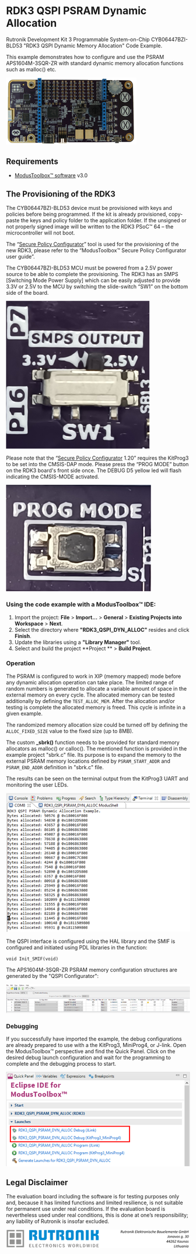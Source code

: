 # RDK3 QSPI PSRAM Dynamic Allocation

Rutronik Development Kit 3 Programmable System-on-Chip CYB06447BZI-BLD53 "RDK3 QSPI Dynamic Memory Allocation" Code Example. 

This example demonstrates how to configure and use the PSRAM APS1604M-3SQR-ZR  with standard dynamic memory allocation functions such as malloc() etc.

 <img src="images/rdk3_top.jpg" style="zoom:35%;" />

## Requirements

- [ModusToolbox™ software](https://www.cypress.com/products/modustoolbox-software-environment) v3.0

## The Provisioning of the RDK3

The CYB06447BZI-BLD53 device must be provisioned with keys and policies before being programmed. If the kit is already provisioned, copy-paste the keys and policy folder to the application folder. If the unsigned or not properly signed image will be written to the RDK3 PSoC™ 64 – the microcontroller will not boot. 

The “[Secure Policy Configurator](https://www.infineon.com/dgdl/Infineon-ModusToolbox_Secure_Policy_Configurator_1.30_User_Guide-UserManual-v01_00-EN.pdf?fileId=8ac78c8c8386267f0183a960762a5977)” tool is used for the provisioning of the new RDK3, please refer to the “ModusToolbox™ Secure Policy Configurator user guide”. 

The CYB06447BZI-BLD53 MCU must be powered from a 2.5V power source to be able to complete the provisioning. The RDK3 has an SMPS [Switching Mode Power Supply] which can be easily adjusted to provide 3.3V or 2.5V to the MCU by switching the slide-switch “SW1” on the bottom side of the board. 

<img src="images/voltage_switch.jpg" style="zoom:50%;" />

Please note that the “[Secure Policy Configurator](https://www.infineon.com/dgdl/Infineon-ModusToolbox_Secure_Policy_Configurator_1.30_User_Guide-UserManual-v01_00-EN.pdf?fileId=8ac78c8c8386267f0183a960762a5977) 1.20” requires the KitProg3 to be set into the CMSIS-DAP mode. Please press the “PROG MODE” button on the RDK3 board's front side once. The DEBUG D5 yellow led will flash indicating the CMSIS-MODE activated.

<img src="images/prog_mode.jpg" style="zoom:75%;" />

### Using the code example with a ModusToolbox™ IDE:

1. Import the project: **File** > **Import...** > **General** > **Existing Projects into Workspace** > **Next**.
2. Select the directory where **"RDK3_QSPI_DYN_ALLOC"** resides and click  **Finish**.
3. Update the libraries using a **"Library Manager"** tool.
4. Select and build the project **Project ** > **Build Project**.

### Operation

The PSRAM is configured to work in XIP (memory mapped) mode before any dynamic allocation operation can take place. The limited range of random numbers is generated to allocate a variable amount of space in the external memory on every cycle. The allocated memory can be tested additionally by defining the `TEST_ALLOC_MEM`. After the allocation and/or testing is complete the allocated memory is freed. This cycle is infinite in a given example. 

The randomized memory allocation size could be turned off by defining the `ALLOC_FIXED_SIZE` value to the fixed size (up to 8MB). 

The custom **_sbrk()** function needs to be provided for standard memory allocators as malloc() or calloc(). The mentioned function is provided in the example project "sbrk.c" file. Its purpose is to expand the memory to the external PSRAM memory locations defined by `PSRAM_START_ADDR` and `PSRAM_END_ADDR` definition in "sbrk.c" file. 

The results can be seen on the terminal output from the KitProg3 UART and monitoring the user LEDs.

<img src="images/debug_output.png" style="zoom:100%;" />

The QSPI interface is configured using the HAL library and the SMIF is configured and initiated using PDL libraries in the function:

```
void Init_SMIF(void)
```

The APS1604M-3SQR-ZR PSRAM memory configuration structures are generated by the "QSPI Configurator":

<img src="images/qspi_config.png" style="zoom:100%;" />

### Debugging

If you successfully have imported the example, the debug configurations are already prepared to use with a the KitProg3, MiniProg4, or J-link. Open the ModusToolbox™ perspective and find the Quick Panel. Click on the desired debug launch configuration and wait for the programming to complete and the debugging process to start.

<img src="images/debug_start.png" style="zoom:100%;" />

## Legal Disclaimer

The evaluation board including the software is for testing purposes only and, because it has limited functions and limited resilience, is not suitable for permanent use under real conditions. If the evaluation board is nevertheless used under real conditions, this is done at one’s responsibility; any liability of Rutronik is insofar excluded. 

<img src="images/rutronik_origin_kaunas.png" style="zoom:50%;" />



